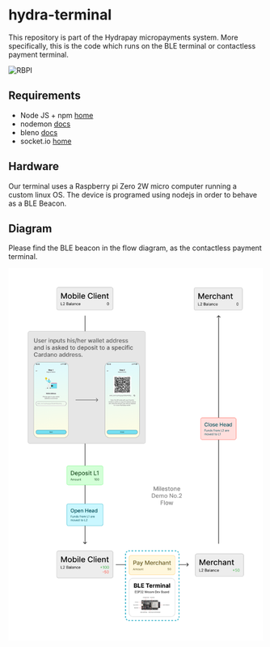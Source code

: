 # hydra-terminal

This repository is part of the Hydrapay micropayments system. More specifically, this is the code which runs on the BLE terminal or contactless payment terminal.

![RBPI](./assets/rbpiz2w.png)

## Requirements

- Node JS + npm [home](https://nodemon.io/)
- nodemon [docs](https://nodemon.io/)
- bleno [docs](https://github.com/noble/bleno)
- socket.io [home](https://socket.io/)

## Hardware

Our terminal uses a Raspberry pi Zero 2W micro computer running a custom linux OS. The device is programed using nodejs in order to behave as a BLE Beacon.

## Diagram

Please find the BLE beacon in the flow diagram, as the contactless payment terminal.

![Diagram](./assets/demo-2.png)
